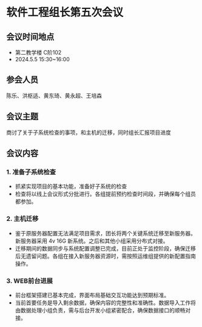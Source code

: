 # 软件工程组长第五次会议

## 会议时间地点

- 第二教学楼 C阶102
- 2024.5.5  15:30~16:00

## 参会人员

陈乐、洪枢适、黄东琦、黄永超、王培森

## 会议主题

商讨了关于子系统检查的事项，和主机的迁移，同时组长汇报项目进度

## 会议内容

### 1. 准备子系统检查

- 抓紧实现项目的基本功能，准备好子系统的检查
- 检查将以线上会议形式分批进行。各组提前预约检查时间段，并确保每个组员都参加。

### **2. 主机迁移**

- 鉴于原服务器配置无法满足项目需求，团长将两个关键系统迁移至新服务器。新服务器采用 4v 16G 新系统。之后和其他小组采用分布式对接。
- 迁移期间的数据同步与系统配置调整已完成，目前正处于监控阶段，确保迁移后无遗留问题。各组在接入新服务器资源时，需按照运维组提供的新配置指南操作。

### **3. WEB前台进展**

- 前台框架搭建已基本完成，界面布局基础交互功能达到预期标准。
- 当前首要任务是导入剩余数据，确保内容的完整性和准确性。数据导入工作将由数据处理小组负责，需与后台开发小组紧密配合，确保数据接口的顺畅对接。
